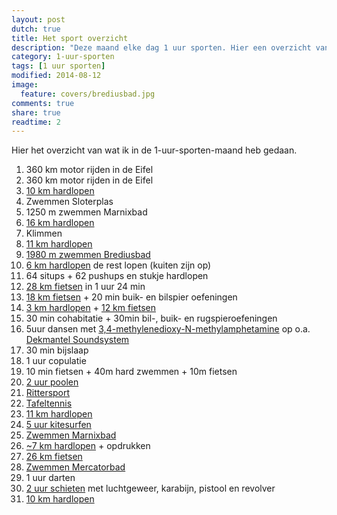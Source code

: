 ```yaml
---
layout: post
dutch: true
title: Het sport overzicht
description: "Deze maand elke dag 1 uur sporten. Hier een overzicht van alle sportactiteiten van deze maand."
category: 1-uur-sporten
tags: [1 uur sporten]
modified: 2014-08-12
image:
  feature: covers/brediusbad.jpg
comments: true
share: true
readtime: 2
---
```


Hier het overzicht van wat ik in de 1-uur-sporten-maand heb gedaan.

 1.  360 km motor rijden in de Eifel
 2.  360 km motor rijden in de Eifel
 3.  [10 km hardlopen](http://runkeeper.com/user/660718786/activity/406331682)
 4.  Zwemmen Sloterplas
 5.  1250 m zwemmen Marnixbad
 6.  [16 km hardlopen](http://runkeeper.com/user/660718786/activity/408609925)
 7.  Klimmen
 8.  [11 km hardlopen](http://runkeeper.com/user/660718786/activity/409836910)
 9.  [1980 m zwemmen Brediusbad](http://runkeeper.com/user/660718786/activity/410189888)
 10. [6 km hardlopen](http://runkeeper.com/user/660718786/activity/411188405) de rest lopen (kuiten zijn op)
 11. 64 situps + 62 pushups en stukje hardlopen
 12. [28 km fietsen](http://runkeeper.com/user/660718786/activity/412447125) in 1 uur 24 min
 13. [18 km fietsen](http://runkeeper.com/user/660718786/activity/412798773) + 20 min buik- en bilspier oefeningen
 14. [3 km hardlopen](http://runkeeper.com/user/harianus/activity/413841450) + [12 km fietsen](http://runkeeper.com/user/harianus/activity/413841796)
 15. 30 min cohabitatie + 30min bil-, buik- en rugspieroefeningen
 16. 5uur dansen met [3,4-methylenedioxy-N-methylamphetamine](http://en.wikipedia.org/wiki/MDMA) op o.a. [Dekmantel Soundsystem](http://lowlands.nl/programma/act/809/)
 17. 30 min bijslaap
 18. 1 uur copulatie
 19. 10 min fietsen + 40m hard zwemmen + 10m fietsen
 20. [2 uur poolen](http://www.dekeu.nl)
 21. [Rittersport](https://www.facebook.com/demaandvanadriaan/photos/a.647561822002597.1073741828.647264892032290/682112108547568)
 22. [Tafeltennis](https://www.facebook.com/demaandvanadriaan/photos/a.647561822002597.1073741828.647264892032290/682574095168036/)
 23. [11 km hardlopen](http://runkeeper.com/user/harianus/activity/419525814)
 24. [5 uur kitesurfen](https://www.facebook.com/demaandvanadriaan/posts/683435748415204)
 25. [Zwemmen Marnixbad](https://www.facebook.com/demaandvanadriaan/photos/a.647588441999935.1073741829.647264892032290/683743595051086/)
 26. [~7 km hardlopen](http://runkeeper.com/user/harianus/activity/421478329) + opdrukken
 27. [26 km fietsen](http://runkeeper.com/user/harianus/activity/422612188)
 28. [Zwemmen Mercatorbad](http://www.sportfondsen.nl/Accommodatie/SportPlaza%20Mercator/Paginas/Banenzwemmen.aspx)
 29. 1 uur darten
 30. [2 uur schieten](http://sv-raakderoos.nl) met luchtgeweer, karabijn, pistool en revolver
 31. [10 km hardlopen](http://runkeeper.com/user/harianus/activity/425173280)
